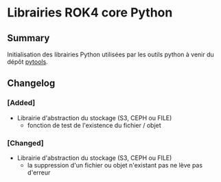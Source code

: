 # Librairies ROK4 core Python

## Summary

Initialisation des librairies Python utilisées par les outils python à venir du dépôt [pytools](https://github.com/rok4/pytools).

## Changelog

### [Added]

* Librairie d'abstraction du stockage (S3, CEPH ou FILE)
  * fonction de test de l'existence du fichier / objet

### [Changed]

* Librairie d'abstraction du stockage (S3, CEPH ou FILE)
  * la suppression d'un fichier ou objet n'existant pas ne lève pas d'erreur

<!-- 
### [Added]

### [Changed]

### [Deprecated]

### [Removed]

### [Fixed]

### [Security] 
-->
